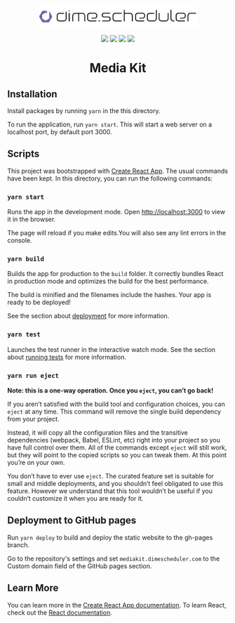 <p align="center"><img src="assets/ds.png?raw=true" alt="DS Logo" height="50px"></p>

<p align="center">
<img src="https://github.com/dime-scheduler/media-kit/actions/workflows/build.yml/badge.svg" />
<img src="https://img.shields.io/website?url=https%3A%2F%2Fmediakit.dimescheduler.com" />
<img src="https://img.shields.io/badge/License-MIT-brightgreen.svg" />
 <img src="https://img.shields.io/badge/PRs-welcome-brightgreen.svg?style=flat-square" />
</p>

<h1 align="center">Media Kit </h1>

## Installation

Install packages by running `yarn` in the this directory.

To run the application, run `yarn start`. This will start a web server on a localhost port, by default port 3000.

## Scripts

This project was bootstrapped with [Create React App](https://github.com/facebook/create-react-app). The usual commands have been kept. In this directory, you can run the following commands:

### `yarn start`

Runs the app in the development mode. Open [http://localhost:3000](http://localhost:3000) to view it in the browser.

The page will reload if you make edits.You will also see any lint errors in the console.

### `yarn build`

Builds the app for production to the `build` folder.
It correctly bundles React in production mode and optimizes the build for the best performance.

The build is minified and the filenames include the hashes.
Your app is ready to be deployed!

See the section about [deployment](https://facebook.github.io/create-react-app/docs/deployment) for more information.

### `yarn test`

Launches the test runner in the interactive watch mode.
See the section about [running tests](https://facebook.github.io/create-react-app/docs/running-tests) for more information.

### `yarn run eject`

**Note: this is a one-way operation. Once you `eject`, you can’t go back!**

If you aren’t satisfied with the build tool and configuration choices, you can `eject` at any time. This command will remove the single build dependency from your project.

Instead, it will copy all the configuration files and the transitive dependencies (webpack, Babel, ESLint, etc) right into your project so you have full control over them. All of the commands except `eject` will still work, but they will point to the copied scripts so you can tweak them. At this point you’re on your own.

You don’t have to ever use `eject`. The curated feature set is suitable for small and middle deployments, and you shouldn’t feel obligated to use this feature. However we understand that this tool wouldn’t be useful if you couldn’t customize it when you are ready for it.

## Deployment to GitHub pages

Run `yarn deploy` to build and deploy the static website to the gh-pages branch.

Go to the repository's settings and set `mediakit.dimescheduler.com` to the Custom domain field of the GitHub pages section.

## Learn More

You can learn more in the [Create React App documentation](https://facebook.github.io/create-react-app/docs/getting-started).
To learn React, check out the [React documentation](https://reactjs.org/).

